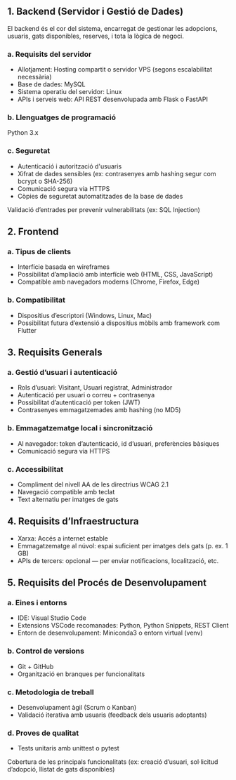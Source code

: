 ## 1. Backend (Servidor i Gestió de Dades)
El backend és el cor del sistema, encarregat de gestionar les adopcions, usuaris, gats disponibles, reserves, i tota la lògica de negoci.

### a. Requisits del servidor
 - Allotjament: Hosting compartit o servidor VPS (segons escalabilitat necessària)
 - Base de dades: MySQL
 - Sistema operatiu del servidor: Linux
 - APIs i serveis web: API REST desenvolupada amb Flask o FastAPI

### b. Llenguatges de programació

Python 3.x

### c. Seguretat
 - Autenticació i autorització d'usuaris
 - Xifrat de dades sensibles (ex: contrasenyes amb hashing segur com bcrypt o SHA-256)
 - Comunicació segura via HTTPS
 - Còpies de seguretat automatitzades de la base de dades

Validació d’entrades per prevenir vulnerabilitats (ex: SQL Injection)

## 2. Frontend
### a. Tipus de clients
 - Interfície basada en wireframes
 - Possibilitat d’ampliació amb interfície web (HTML, CSS, JavaScript)
 - Compatible amb navegadors moderns (Chrome, Firefox, Edge)

### b. Compatibilitat
 - Dispositius d’escriptori (Windows, Linux, Mac)
 - Possibilitat futura d’extensió a dispositius mòbils amb framework com Flutter

## 3. Requisits Generals
### a. Gestió d’usuari i autenticació
 - Rols d’usuari: Visitant, Usuari registrat, Administrador
 - Autenticació per usuari o correu + contrasenya
 - Possibilitat d’autenticació per token (JWT)
 - Contrasenyes emmagatzemades amb hashing (no MD5)

### b. Emmagatzematge local i sincronització
 - Al navegador: token d’autenticació, id d’usuari, preferències bàsiques
 - Comunicació segura via HTTPS

### c. Accessibilitat
 - Compliment del nivell AA de les directrius WCAG 2.1
 - Navegació compatible amb teclat
 - Text alternatiu per imatges de gats

## 4. Requisits d’Infraestructura
 - Xarxa: Accés a internet estable
 - Emmagatzematge al núvol: espai suficient per imatges dels gats (p. ex. 1 GB)
 - APIs de tercers: opcional — per enviar notificacions, localització, etc.

## 5. Requisits del Procés de Desenvolupament
### a. Eines i entorns
 - IDE: Visual Studio Code
 - Extensions VSCode recomanades: Python, Python Snippets, REST Client
 - Entorn de desenvolupament: Miniconda3 o entorn virtual (venv)

### b. Control de versions
 - Git + GitHub
 - Organització en branques per funcionalitats

### c. Metodologia de treball
 - Desenvolupament àgil (Scrum o Kanban)
 - Validació iterativa amb usuaris (feedback dels usuaris adoptants)

### d. Proves de qualitat
 - Tests unitaris amb unittest o pytest

Cobertura de les principals funcionalitats (ex: creació d’usuari, sol·licitud d’adopció, llistat de gats disponibles)
